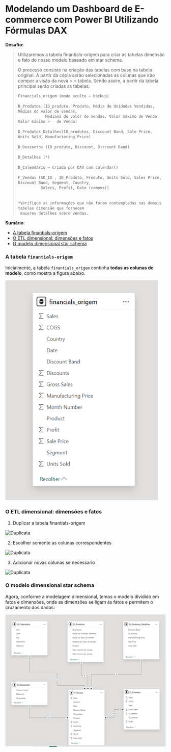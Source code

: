 # Modelando um Dashboard de E-commerce com Power BI Utilizando Fórmulas DAX

**Desafio:**

> Utilizaremos a tabela finantials-origem para criar as tabelas dimensão e fato do nosso modelo baseado em star schema.
>
> O processo consiste na criação das tabelas com base na tabela original. A partir da cópia serão selecionadas as colunas que irão compor a visão da nova > > tabela. Sendo assim, a partir da tabela principal serão criadas as tabelas:
>
>     Financials_origem (modo oculto – backup)
>
>     D_Produtos (ID_produto, Produto, Média de Unidades Vendidas, Médias do valor de vendas,
>                 Mediana do valor de vendas, Valor máximo de Venda, Valor mínimo >   de Venda)
>  
>     D_Produtos_Detalhes(ID_produtos, Discount Band, Sale Price, Units Sold, Manufactoring Price)
>
>     D_Descontos (ID_produto, Discount, Discount Band)
>
>     D_Detalhes (*)
>
>     D_Calendário – Criada por DAX com calendar()
>
>     F_Vendas (SK_ID , ID_Produto, Produto, Units Sold, Sales Price, Discount Band, Segment, Country,
>               Salers, Profit, Date (campos))
> 
>
>     *Verifique as informações que não foram contempladas nas demais tabelas dimensão que fornecem
>      maiores detalhes sobre vendas.

**Sumário**:

- [A tabela finantials-origem](#a-tabela-finantials-origem)
- [O ETL dimensional: dimensões e fatos](#o-etl-dimensional-dimensões-e-fatos)
- [O modelo dimensional star schema](#o-modelo-dimensional-star-schema)

### A tabela <code>finantials-origem</code>

Inicialmente, a tabela <code>finantials_origem</code> continha **todas as colunas do modelo**, como mostra a figura abaixo.

![finantials_origem](tabela-finantials.png)

### O ETL dimensional: dimensões e fatos

1. Duplicar a tabela finantials-origem

![Duplicata](01.modelagem)

2. Escolher somente as colunas correspondentes

![Duplicata](02.modelagem)

3. Adicionar novas colunas se necessario  

![Duplicata](03.modelagem)

### O modelo dimensional star schema

Agora, conforme a modelagem dimensional, temos o modelo dividido em fatos e dimensões, onde as dimensões se ligam às fatos e permitem o cruzamento dos dados:

![modelo_dimensional](modelo-dimensional.png)

